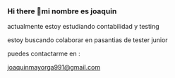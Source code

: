 ### Hi there 👋mi nombre es joaquin 

actualmente estoy estudiando contabilidad y testing 

estoy buscando colaborar en pasantias de tester junior

puedes contactarme en :

joaquinmayorga991@gmail.com

